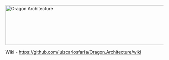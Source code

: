 <p style="text-align: justify;"><img class="size-full wp-image-50 aligncenter" src="http://luizcarlosfaria.net/wp-content/uploads/2014/03/OragonArchitecture.export.png" alt="Oragon Architecture" width="613" height="127" /></p>

Wiki - https://github.com/luizcarlosfaria/Oragon.Architecture/wiki
